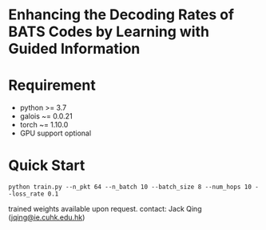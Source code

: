 # Enhancing the Decoding Rates of BATS Codes by Learning with Guided Information

# Requirement
- python >= 3.7
- galois ~= 0.0.21
- torch ~= 1.10.0
- GPU support optional

# Quick Start

```
python train.py --n_pkt 64 --n_batch 10 --batch_size 8 --num_hops 10 --loss_rate 0.1
```

trained weights available upon request. contact: Jack Qing (jqing@ie.cuhk.edu.hk)